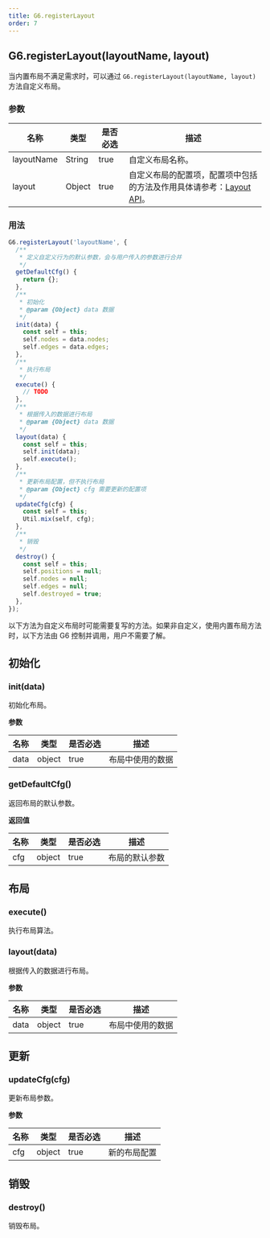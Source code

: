 ```yaml
---
title: G6.registerLayout
order: 7
---
```


## G6.registerLayout(layoutName, layout)

当内置布局不满足需求时，可以通过 `G6.registerLayout(layoutName, layout)` 方法自定义布局。

### 参数

| 名称 | 类型 | 是否必选 | 描述 |
| --- | --- | --- | --- |
| layoutName | String | true | 自定义布局名称。 |
| layout | Object | true | 自定义布局的配置项，配置项中包括的方法及作用具体请参考：[Layout API](/zh/docs/manual/middle/layout)。 |

### 用法

```javascript
G6.registerLayout('layoutName', {
  /**
   * 定义自定义行为的默认参数，会与用户传入的参数进行合并
   */
  getDefaultCfg() {
    return {};
  },
  /**
   * 初始化
   * @param {Object} data 数据
   */
  init(data) {
    const self = this;
    self.nodes = data.nodes;
    self.edges = data.edges;
  },
  /**
   * 执行布局
   */
  execute() {
    // TODO
  },
  /**
   * 根据传入的数据进行布局
   * @param {Object} data 数据
   */
  layout(data) {
    const self = this;
    self.init(data);
    self.execute();
  },
  /**
   * 更新布局配置，但不执行布局
   * @param {Object} cfg 需要更新的配置项
   */
  updateCfg(cfg) {
    const self = this;
    Util.mix(self, cfg);
  },
  /**
   * 销毁
   */
  destroy() {
    const self = this;
    self.positions = null;
    self.nodes = null;
    self.edges = null;
    self.destroyed = true;
  },
});
```

以下方法为自定义布局时可能需要复写的方法。如果非自定义，使用内置布局方法时，以下方法由 G6 控制并调用，用户不需要了解。

## 初始化

### init(data)

初始化布局。

**参数**

| 名称 | 类型   | 是否必选 | 描述             |
| ---- | ------ | -------- | ---------------- |
| data | object | true     | 布局中使用的数据 |

### getDefaultCfg()

返回布局的默认参数。

**返回值**

| 名称 | 类型   | 是否必选 | 描述           |
| ---- | ------ | -------- | -------------- |
| cfg  | object | true     | 布局的默认参数 |

## 布局

### execute()

执行布局算法。

### layout(data)

根据传入的数据进行布局。

**参数**

| 名称 | 类型   | 是否必选 | 描述             |
| ---- | ------ | -------- | ---------------- |
| data | object | true     | 布局中使用的数据 |

## 更新

### updateCfg(cfg)

更新布局参数。

**参数**

| 名称 | 类型   | 是否必选 | 描述         |
| ---- | ------ | -------- | ------------ |
| cfg  | object | true     | 新的布局配置 |

## 销毁

### destroy()

销毁布局。
